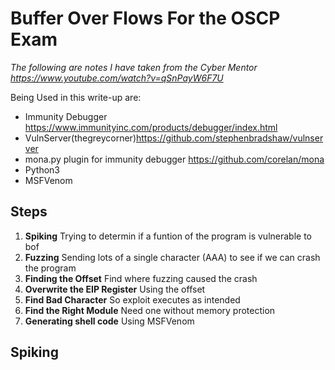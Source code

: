 # Buffer Over Flows For the OSCP Exam

*The following are notes I have taken from the Cyber Mentor https://www.youtube.com/watch?v=qSnPayW6F7U* 

Being Used in this write-up are:
- Immunity Debugger https://www.immunityinc.com/products/debugger/index.html
- VulnServer(thegreycorner)https://github.com/stephenbradshaw/vulnserver
- mona.py plugin for immunity debugger https://github.com/corelan/mona
- Python3
- MSFVenom

## Steps
1. **Spiking** Trying to determin if a funtion of the program is vulnerable to bof
2. **Fuzzing** Sending lots of a single character (AAA) to see if we can crash the program
3. **Finding the Offset** Find where fuzzing caused the crash
4.  **Overwrite the EIP Register** Using the offset
5.  **Find Bad Character** So exploit executes as intended 
6.  **Find the Right Module** Need one without memory protection
7.  **Generating shell code** Using MSFVenom

## Spiking


